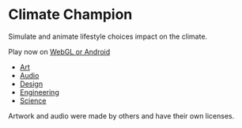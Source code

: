 # Climate Champion
Simulate and animate lifestyle choices impact on the climate.

Play now on [WebGL or Android](http://finegamedesign.com/climatechampion)

- [Art](art.md)
- [Audio](audio.md)
- [Design](design.md)
- [Engineering](engineering.md)
- [Science](science.md)

Artwork and audio were made by others and have their own licenses.
